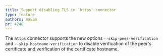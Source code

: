 ```yaml
---
title: Support disabling TLS in `https` connector
type: feature
authors: mavam
pr: 4248
---
```


The `https` connector supports the new options `--skip-peer-verification` and
`--skip-hostname-verification` to disable verification of the peer's certificate
and verification of the certificate hostname.
